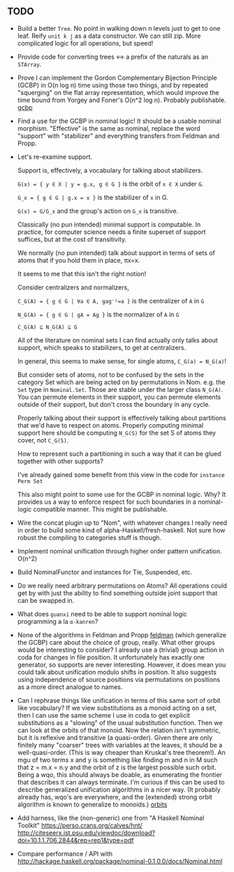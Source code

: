 TODO
----

* Build a better `Tree`. No point in walking down n levels just to get to one leaf. Reify `unit k j` as a data constructor.
  We can still zip. More complicated logic for all operations, but speed!

* Provide code for converting trees <-> a prefix of the naturals as an `STArray`.

* Prove I can implement the Gordon Complementary Bijection Principle (GCBP) in O(n log n) time using those two things, and by repeated
  "squerging" on the flat array representation, which would improve the time bound from Yorgey and Foner's O(n^2 log n).
  Probably publishable. [gcbp]

* Find a use for the GCBP in nominal logic! It should be a usable nominal morphism. "Effective" is the same as nominal,
  replace the word "support" with "stabilizer" and everything transfers from Feldman and Propp.

* Let's re-examine support.

  Support is, effectively, a vocabulary for talking about stabilizers.

  `G(x) = { y ∈ X | y = g.x, g ∈ G }` is the orbit of `x ∈ X` under `G`.

  `G_x = { g ∈ G | g.x = x }` is the stabilizer of `x` in G.

  `G(x) = G/G_x` and the group's action on `G_x` is transitive.

  Classically (no pun intended) minimal support is computable. In practice, for computer science needs a finite superset of support
  suffices, but at the cost of transitivity.

  We normally (no pun intended) talk about support in terms of sets of atoms that if you hold them in place, πx=x.

  It seems to me that this isn't the right notion!

  Consider centralizers and normalizers,

  `C_G(A) = { g ∈ G | ∀a ∈ A, gag⁻¹=a }` is the centralizer of `A` in `G`

  `N_G(A) = { g ∈ G | gA = Ag }` is the normalizer of `A` in `G`

  `C_G(A) ⊆ N_G(A) ⊆ G`

  All of the literature on nominal sets I can find actually only talks about support, which speaks to stabilizers, to get at centralizers.

  In general, this seems to make sense, for single atoms, `C_G(a) = N_G(a)`!

  But consider sets of atoms, not to be confused by the sets in the category Set which are being acted on by permutations in Nom.
  e.g. the `Set` type in `Nominal.Set`. Those are stable under the larger class `N_G(A)`. You can permute elements in their support,
  you can permute elements outside of their support, but don't cross the boundary in any cycle.

  Properly talking about their support is effectively talking about partitions that we'd have to respect on atoms. Properly computing
  minimal support here should be computing `N_G(S)` for the set S of atoms they cover, not `C_G(S)`.

  How to represent such a partitioning in such a way that it can be glued together with other supports?

  I've already gained some benefit from this view in the code for `instance Perm Set`

  This also might point to some use for the GCBP in nominal logic. Why? It provides us a way to enforce respect for such boundaries
  in a nominal-logic compatible manner. This might be publishable.

* Wire the concat plugin up to "Nom", with whatever changes I really need in order to build some kind of alpha-Haskell/fresh-haskell.
  Not sure how robust the compiling to categories stuff is though.

* Implement nominal unification through higher order pattern unification. O(n^2)

* Build NominalFunctor and instances for Tie, Suspended, etc.

* Do we really need arbitrary permutations on Atoms? All operations could get by with just the ability to find something outside
  joint support that can be swapped in.

* What does `guanxi` need to be able to support nominal logic programming a la `α-kanren`?

* None of the algorithms in Feldman and Propp [feldman] (which generalize the GCBP) care about the choice of group, really. What other groups
  would be interesting to consider? I already use a (trivial) group action in coda for changes in file position. It unfortunately
  has exactly one generator, so supports are never interesting. However, it does mean you could talk about unification modulo
  shifts in position. It also suggests using independence of source positions via permutations on positions as a more direct analogue to names.

* Can I rephrase things like unification in terms of this same sort of orbit like vocabulary? If we view substitutions as a monoid
  acting on a set, then I can use the same scheme I use in coda to get explicit substitutions as a "slowing" of the usual substitution
  function. Then we can look at the orbits of that monoid. Now the relation isn't symmetric, but it is reflexive and transitive (a quasi-order).
  Given there are only finitely many "coarser" trees with variables at the leaves, it should be a well-quasi-order.
  (This is way cheaper than Kruskal's tree theorem!). An mgu of two terms x and y is something like finding m and n in M such that
  z = m.x = n.y and the orbit of z is the largest possible such orbit. Being a wqo, this should always be doable, as enumerating the
  frontier that describes it can always terminate. I'm curious if this can be used to describe generalized unification algorithms
  in a nicer way. (It probably already has, wqo's are everywhere, and the (extended) strong orbit algorithm is known to generalize to
  monoids.) [orbits]

 [gcbp]: http://ozark.hendrix.edu/~yorgey/pub/GCBP-author-version.pdf
 [feldman]: https://ac.els-cdn.com/S0001870885710341/1-s2.0-S0001870885710341-main.pdf?_tid=27d48096-73cd-4665-8425-c02a2e63e293&acdnat=1540800784_a266b1acb18d61c7eef44ca3deb7232c
 [orbits]: http://schmidt.nuigalway.ie/goetz/talk/semigp06.pdf

* Add harness, like the (non-generic) one from "A Haskell Nominal Toolkit" https://perso.crans.org/calves/hnt/ http://citeseerx.ist.psu.edu/viewdoc/download?doi=10.1.1.706.2844&rep=rep1&type=pdf

* Compare performance / API with http://hackage.haskell.org/package/nominal-0.1.0.0/docs/Nominal.html
